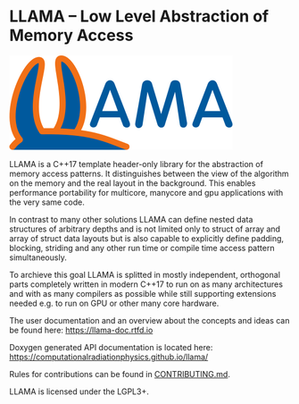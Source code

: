 LLAMA – Low Level Abstraction of Memory Access
==============================================

![LLAMA](documentation/images/logo_400x169.png)

LLAMA is a C++17 template header-only library for the abstraction of memory
access patterns. It distinguishes between the view of the algorithm on
the memory and the real layout in the background. This enables performance
portability for multicore, manycore and gpu applications with the very same code.

In contrast to many other solutions LLAMA can define nested data structures of
arbitrary depths and is not limited only to struct of array and array of struct
data layouts but is also capable to explicitly define padding, blocking,
striding and any other run time or compile time access pattern simultaneously.

To archieve this goal LLAMA is splitted in mostly independent, orthogonal parts
completely written in modern C++17 to run on as many architectures and with as
many compilers as possible while still supporting extensions needed e.g. to run
on GPU or other many core hardware.

The user documentation and an overview about the concepts and ideas can be found
here:
https://llama-doc.rtfd.io

Doxygen generated API documentation is located here:
https://computationalradiationphysics.github.io/llama/

Rules for contributions can be found in [CONTRIBUTING.md](CONTRIBUTING.md).

LLAMA is licensed under the LGPL3+.
